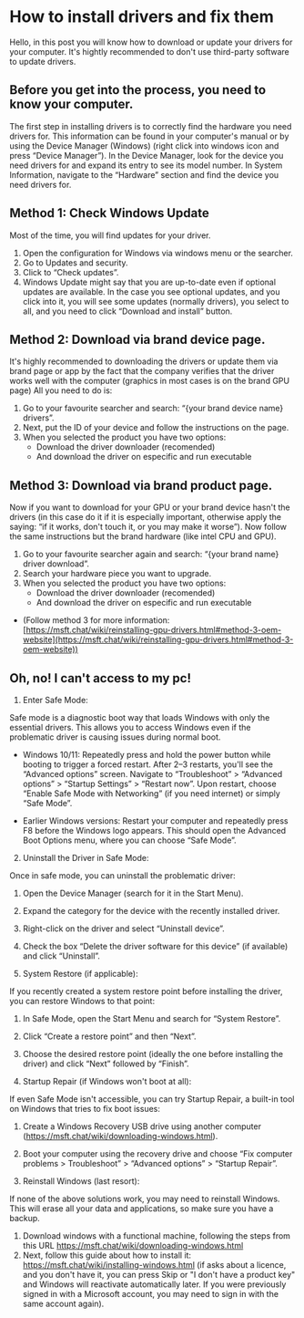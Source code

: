 # How to install drivers and fix them 
Hello, in this post you will know how to download or update your drivers for your computer.
It's hightly recommended to don't use third-party software to update drivers.
## Before you get into the process, you need to know your computer.
The first step in installing drivers is to correctly find the hardware you need drivers for. This information can be found in your computer's manual or by using the Device Manager (Windows) (right click into windows icon and press “Device Manager”). In the Device Manager, look for the device you need drivers for and expand its entry to see its model number. In System Information, navigate to the “Hardware” section and find the device you need drivers for.

## Method 1: Check Windows Update
Most of the time, you will find updates for your driver.

 1. Open the configuration for Windows via windows menu or the searcher.
 2. Go to Updates and security.
 3. Click to “Check updates”.
 4. Windows Update might say that you are up-to-date even if optional updates are available. In the case you see optional updates, and you click into it, you will see some updates (normally drivers), you select to all, and you need to click “Download and install” button.

## Method 2: Download via brand device page.
It's highly recommended to downloading the drivers or update them via brand page or app by the fact that the company verifies that the driver works well with the computer (graphics in most cases is on the brand GPU page)
All you need to do is:

 1. Go to your favourite searcher and search: “{your brand device name} drivers”.
 2. Next, put the ID of your device and follow the instructions on the page.
 3. When you selected the product you have two options:
	- Download the driver downloader (recomended)
	- And download the driver on especific and run executable

## Method 3: Download via brand product page.
Now if you want to download for your GPU or your brand device hasn't the drivers (in this case do it if it is especially important, otherwise apply the saying: “if it works, don't touch it, or you may make it worse”).
Now follow the same instructions but the brand hardware (like intel CPU and GPU).

 1. Go to your favourite searcher again and search: “{your brand name} driver download”.
 2. Search your hardware piece you want to upgrade.
 3. When you selected the product you have two options:
	- Download the driver downloader (recomended)
	- And download the driver on especific and run executable
- (Follow method 3 for more information: [https://msft.chat/wiki/reinstalling-gpu-drivers.html#method-3-oem-website](https://msft.chat/wiki/reinstalling-gpu-drivers.html#method-3-oem-website))

## Oh, no! I can't access to my pc!

1. Enter Safe Mode:

Safe mode is a diagnostic boot way that loads Windows with only the essential drivers. This allows you to access Windows even if the problematic driver is causing issues during normal boot.

 - Windows 10/11: Repeatedly press and hold the power button while booting to trigger a forced restart. After 2–3 restarts, you'll see the “Advanced options” screen. Navigate to “Troubleshoot” > “Advanced options” > “Startup Settings” > “Restart now”. Upon restart, choose “Enable Safe Mode with Networking” (if you need internet) or simply “Safe Mode”.

 - Earlier Windows versions: Restart your computer and repeatedly press F8 before the Windows logo appears. This should open the Advanced Boot Options menu, where you can choose “Safe Mode”.

2. Uninstall the Driver in Safe Mode:

Once in safe mode, you can uninstall the problematic driver:

 1. Open the Device Manager (search for it in the Start Menu).
 2. Expand the category for the device with the recently installed driver.
 3. Right-click on the driver and select “Uninstall device”.
 4. Check the box “Delete the driver software for this device” (if available) and click “Uninstall”.

3. System Restore (if applicable):

If you recently created a system restore point before installing the driver, you can restore Windows to that point:

 1. In Safe Mode, open the Start Menu and search for “System Restore”.
 2. Click “Create a restore point” and then “Next”.
 3. Choose the desired restore point (ideally the one before installing the driver) and click “Next” followed by “Finish”.

4. Startup Repair (if Windows won't boot at all):

If even Safe Mode isn't accessible, you can try Startup Repair, a built-in tool on Windows that tries to fix boot issues:

 1. Create a Windows Recovery USB drive using another computer (https://msft.chat/wiki/downloading-windows.html).
 2. Boot your computer using the recovery drive and choose “Fix computer problems > Troubleshoot” > “Advanced options” > “Startup Repair”.

5. Reinstall Windows (last resort):

If none of the above solutions work, you may need to reinstall Windows. This will erase all your data and applications, so make sure you have a backup.

 1. Download windows with a functional machine, following the steps from this URL https://msft.chat/wiki/downloading-windows.html
 2. Next, follow this guide about how to install it: https://msft.chat/wiki/installing-windows.html (if asks about a licence, and you don't have it, you can press Skip or "I don't have a product key" and Windows will reactivate automatically later. If you were previously signed in with a Microsoft account, you may need to sign in with the same account again).
